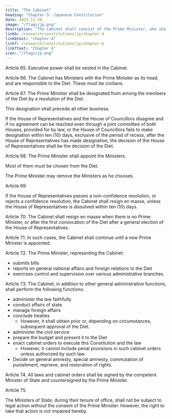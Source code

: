 ```yaml
---
title: "The Cabinet"
heading: "Chapter 5: Japanese Constitution"
date: 2021-11-20
image: "/flags/jp.png"
description: "The Cabinet shall consist of the Prime Minister, who shall be its head, and other Ministers of State"
linkb: /research/constitutions/jp/chapter-4
linkbtext: "chapter-4"
linkf: /research/constitutions/jp/chapter-6
linkftext: "Chapter 6"
icon: "/flags/jp.png"
---
```



Article 65. Executive power shall be vested in the Cabinet. 

Article 66. The Cabinet has Ministers with the Prime Minister as its head, and are responsible to the Diet. These must be civilians.

Article 67. The Prime Minister shall be designated from among the members of the Diet by a resolution of the Diet. 

This designation shall precede all other business. 

If the House of Representatives and the House of Councillors disagree and if no agreement can be reached even through a joint committee of both Houses, provided for by law, or the House of Councillors fails to make designation within ten (10) days, exclusive of the period of recess, after the House of Representatives has made designation, the decision of the House of Representatives shall be the decision of the Diet. 


Article 68. The Prime Minister shall appoint the Ministers. 

Most of them must be chosen from the Diet. 

The Prime Minister may remove the Ministers as he chooses. 

Article 69

If the House of Representatives passes a non-confidence resolution, or rejects a confidence resolution, the Cabinet shall resign en masse, unless the House of Representatives is dissolved within ten (10) days. 

Article 70. The Cabinet shall resign en masse when there is no Prime Minister, or after the first convocation of the Diet after a general election of the House of Representatives. 

Article 71. In such cases, <!-- mentioned in the two preceding articles, --> the Cabinet shall continue until a new Prime Minister is appointed. 

Article 72. The Prime Minister, representing the Cabinet:
- submits bills
- reports on general national affairs and foreign relations to the Diet
- exercises control and supervision over various administrative branches. 


Article 73. The Cabinet, in addition to other general administrative functions, shall perform the following functions:
- administer the law faithfully
- conduct affairs of state
- manage foreign affairs
- conclude treaties 
  - However, it shall obtain prior or, depending on circumstances, subsequent approval of the Diet. 
- administer the civil service
- prepare the budget and present it to the Diet
- enact cabinet orders to execute this Constitution and the law 
  - However, it cannot include penal provisions in such cabinet orders unless authorized by such law. 
- Decide on general amnesty, special amnesty, commutation of punishment, reprieve, and restoration of rights. 

Article 74. All laws and cabinet orders shall be signed by the competent Minister of State and countersigned by the Prime Minister. 

Article 75. 

The Ministers of State, during their tenure of office, shall not be subject to legal action without the consent of the Prime Minister. However, the right to take that action is not impaired hereby. 

